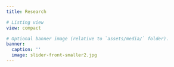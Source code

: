 ```yaml
---
title: Research

# Listing view
view: compact

# Optional banner image (relative to `assets/media/` folder).
banner:
  caption: ''
  image: slider-front-smaller2.jpg
---
```

